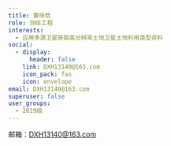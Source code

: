 ```yaml
---
title: 董晓晗
role: 测绘工程
interests:
  - 应用多源卫星获取高分辨率土地卫星土地利用类型资料
social:
  - display:
      header: false
    link: DXH13140@163.com
    icon_pack: fas
    icon: envelope
email: DXH13140@163.com
superuser: false
user_groups:
  - 2019级
---
```

邮箱：DXH13140@163.com